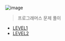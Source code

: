 ![image](https://user-images.githubusercontent.com/70263403/183062681-78b785e7-42a8-4574-a6ff-d1b1f8c1a97e.png)
> 프로그래머스 문제 풀이

* <a href='https://github.com/Lee-GeonWoo/programmers/tree/main/LEVEL1'>LEVEL1</a> 
* <a href='https://github.com/Lee-GeonWoo/programmers/tree/main/LEVEL2'>LEVEL2</a> 
